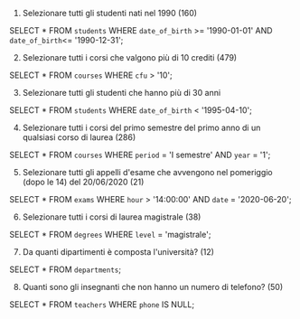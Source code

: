 1. Selezionare tutti gli studenti nati nel 1990 (160)

SELECT *
FROM `students`
WHERE `date_of_birth` >= '1990-01-01' AND `date_of_birth`<= '1990-12-31';

2. Selezionare tutti i corsi che valgono più di 10 crediti (479)

SELECT *
FROM `courses`
WHERE `cfu` > '10';

3. Selezionare tutti gli studenti che hanno più di 30 anni

SELECT *
FROM `students`
WHERE `date_of_birth` < '1995-04-10';

4. Selezionare tutti i corsi del primo semestre del primo anno di un qualsiasi corso di laurea (286)

SELECT *
FROM `courses`
WHERE `period` = 'I semestre' AND `year` = '1';

5. Selezionare tutti gli appelli d'esame che avvengono nel pomeriggio (dopo le 14) del 20/06/2020 (21)

SELECT *
FROM `exams`
WHERE `hour` > '14:00:00' AND `date` = '2020-06-20';

6. Selezionare tutti i corsi di laurea magistrale (38)

SELECT *
FROM `degrees`
WHERE `level` = 'magistrale';

7. Da quanti dipartimenti è composta l'università? (12)

SELECT *
FROM `departments`;

8. Quanti sono gli insegnanti che non hanno un numero di telefono? (50)

SELECT *
FROM `teachers`
WHERE `phone` IS NULL;
